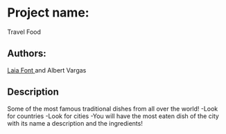# Project name:
Travel Food

## Authors:
<a href = "https://github.com/LaiaFont">Laia Font </a> and Albert Vargas

## Description
Some of the most famous traditional dishes from all over the world!
    -Look for countries
    -Look for cities
    -You will have the most eaten dish of the city with its name a description and the ingredients!

